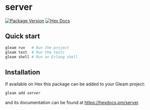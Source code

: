 # server

[![Package Version](https://img.shields.io/hexpm/v/server)](https://hex.pm/packages/server)
[![Hex Docs](https://img.shields.io/badge/hex-docs-ffaff3)](https://hexdocs.pm/server/)

## Quick start

```sh
gleam run   # Run the project
gleam test  # Run the tests
gleam shell # Run an Erlang shell
```

## Installation

If available on Hex this package can be added to your Gleam project:

```sh
gleam add server
```

and its documentation can be found at <https://hexdocs.pm/server>.
